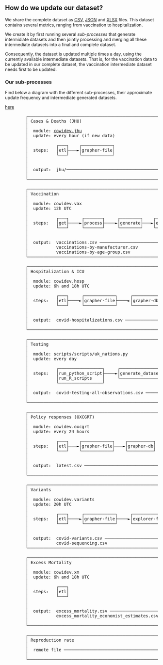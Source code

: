 ## How do we update our dataset?
We share the complete dataset as [CSV](https://covid.ourworldindata.org/data/owid-covid-data.csv),
[JSON](https://covid.ourworldindata.org/data/owid-covid-data.json)
and [XLSX](https://covid.ourworldindata.org/data/owid-covid-data.xlsx) files. This dataset contains several metrics, ranging
from vaccination to hospitalization.

We create it by first running several _sub-processes_ that generate intermidiate datasets and then jointly processing and merging all these intermediate datasets into a final and complete dataset.  

Consequently, the dataset is updated multiple times a day, using the currently available intermediate datasets. That is, for the vaccination data to be updated in our complete dataset, the vaccination intermediate dataset needs first to be updated.



### Our sub-processes
Find below a diagram with the different sub-processes, their approximate update frequency and intermediate generated datasets.

[here](../../scripts/src/cowidev/jhu)

<pre>
        ┌──────────────────────────────────────────────────────────┐
        │ Cases & Deaths (JHU)                                     │
        │                                                          │
        │  module: <a href="../../scripts/src/cowidev/jhu">cowidev.jhu</a>                                     │
        │  update: every hour (if new data)                        │
        │                                                          │
        │           ┌───┐    ┌────────────┐                        │
        │  steps:   │etl├───►│grapher-file│                        │
        │           └───┘    └────────────┘                        │
        │                                                          │
        │                                                          │
        │  output:  jhu/─────────────────────────────────────────── ──────────┐
        │                                                          │          │
        └──────────────────────────────────────────────────────────┘          │
                                                                              │
        ┌──────────────────────────────────────────────────────────┐          │
        │ Vaccination                                              │          │
        │                                                          │          │
        │  module: cowidev.vax                                     │          │
        │  update: 12h UTC                                         │          │
        │                                                          │          │
        │           ┌───┐     ┌───────┐     ┌────────┐    ┌──────┐ │          │
        │  steps:   │get├────►│process├────►│generate├───►│export│ │          │
        │           └───┘     └───────┘     └────────┘    └──────┘ │          │
        │                                                          │          │
        │                                                          │          │
        │  output:  vaccinations.csv ────────────────────────────── ──────────│
        │           vaccinations-by-manufacturer.csv               │          │
        │           vaccinations-by-age-group.csv                  │          │
        └──────────────────────────────────────────────────────────┘          │
                                                                              │
        ┌──────────────────────────────────────────────────────────┐          │
        │ Hospitalization & ICU                                    │          │
        │                                                          │          │
        │  module: cowidev.hosp                                    │          │
        │  update: 6h and 18h UTC                                  │          │
        │                                                          │          │
        │           ┌───┐     ┌────────────┐     ┌──────────┐      │          │
        │  steps:   │etl├────►│grapher-file├────►│grapher-db│      │          │
        │           └───┘     └────────────┘     └──────────┘      │          │
        │                                                          │          │
        │                                                          │          │
        │  output:  covid-hospitalizations.csv ──────────────────── ──────────┤
        │                                                          │          │
        └──────────────────────────────────────────────────────────┘          │
                                                                              │          ┌───────────────────────────────┐
        ┌──────────────────────────────────────────────────────────┐          │          │ Megafile                      │
        │ Testing                                                  │          │          │                               │
        │                                                          │          │          │  module: cowidev.megafile     │
        │  module: scripts/scripts/uk_nations.py                   │          ├─────────►│  update: 6h, 18h UTC          │
        │  update: every day                                       │          │          │                               │
        │                                                          │          │          │  output:  owid-covid-data.csv │
        │           ┌─────────────────┐     ┌────────────────┐     │          │          │                               │
        │  steps:   │run_python_script├────►│generate_dataset│     │          │          └───────────────────────────────┘
        │           │run_R_scripts    │     └────────────────┘     │          │
        │           └─────────────────┘                            │          │
        │                                                          │          │
        │  output:  covid-testing-all-observations.csv ──────────── ──────────┤
        │                                                          │          │
        └──────────────────────────────────────────────────────────┘          │
                                                                              │
        ┌──────────────────────────────────────────────────────────┐          │
        │ Policy responses (OXCGRT)                                │          │
        │                                                          │          │
        │  module: cowidev.oxcgrt                                  │          │
        │  update: every 24 hours                                  │          │
        │                                                          │          │
        │           ┌───┐    ┌────────────┐    ┌──────────┐        │          │
        │  steps:   │etl├───►│grapher-file├───►│grapher-db│        │          │
        │           └───┘    └────────────┘    └──────────┘        │          │
        │                                                          │          │
        │                                                          │          │
        │  output:  latest.csv ──────────────────────────────────── ──────────┤
        │                                                          │          │
        └──────────────────────────────────────────────────────────┘          │
                                                                              │
        ┌──────────────────────────────────────────────────────────┐          │
        │ Variants                                                 │          │
        │                                                          │          │
        │  module: cowidev.variants                                │          │
        │  update: 20h UTC                                         │          │
        │                                                          │          │
        │           ┌───┐     ┌────────────┐     ┌─────────────┐   │          │
        │  steps:   │etl├────►│grapher-file├────►│explorer-file│   │          │
        │           └───┘     └────────────┘     └─────────────┘   │          │
        │                                                          │          │
        │                                                          │          │
        │  output:  covid-variants.csv ──────────────────────────── ──────────┤
        │           covid-sequencing.csv                           │          │
        └──────────────────────────────────────────────────────────┘          │
                                                                              │
        ┌──────────────────────────────────────────────────────────┐          │
        │ Excess Mortality                                         │          │
        │                                                          │          │
        │  module: cowidev.xm                                      │          │
        │  update: 6h and 18h UTC                                  │          │
        │                                                          │          │
        │           ┌───┐                                          │          │
        │  steps:   │etl│                                          │          │
        │           └───┘                                          │          │
        │                                                          │          │
        │                                                          │          │
        │  output:  excess_mortality.csv ────────────────────────── ──────────┤
        │           excess_mortality_economist_estimates.csv ────── ──────────┤
        │                                                          │          │
        └──────────────────────────────────────────────────────────┘          │
                                                                              │
        ┌──────────────────────────────────────────────────────────┐          │
        │ Reproduction rate                                        │          │
        │                                                          │          │
        │  remote file ──────────────────────────────────────────── ──────────┘
        │                                                          │
        └──────────────────────────────────────────────────────────┘

</pre>